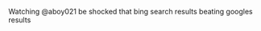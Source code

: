 <!--
id: 241792371
link: http://kevinisom.info/post/241792371/watching-aboy021-be-shocked-that-bing-search
slug: watching-aboy021-be-shocked-that-bing-search
date: Fri Nov 13 2009 10:02:23 GMT+1300 (NZDT)
raw: {"blog_name":"kevinisom","id":241792371,"post_url":"http://kevinisom.info/post/241792371/watching-aboy021-be-shocked-that-bing-search","slug":"watching-aboy021-be-shocked-that-bing-search","type":"text","date":"2009-11-12 21:02:23 GMT","timestamp":1258059743,"state":"published","format":"html","reblog_key":"jVssM5Ag","tags":[],"short_url":"http://tmblr.co/Zw68YyEQNLp","highlighted":[],"feed_item":"http://twitter.com/kev_nz/statuses/5657793585","from_feed_id":"650289","note_count":0,"title":null,"body":"<p>Watching @aboy021 be shocked that bing search results beating googles results</p>"}
publish: 2009-11-013
tags: 
title: null
-->


Watching @aboy021 be shocked that bing search results beating googles
results


